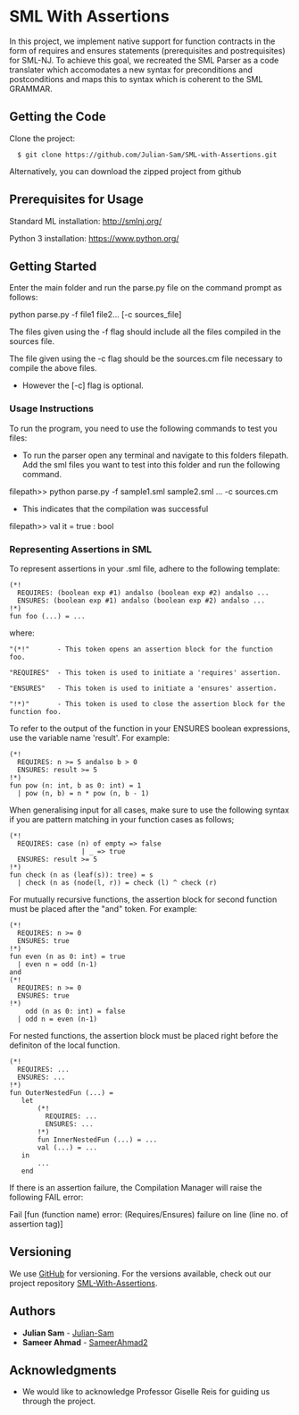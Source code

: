 # SML With Assertions #

In this project, we implement native support for function contracts in the form of requires and ensures statements (prerequisites and postrequisites) for SML-NJ. To achieve this goal, we recreated the SML Parser as a code translater which accomodates a new syntax for preconditions and postconditions and maps this to syntax which is coherent to the SML GRAMMAR. 

## Getting the Code ##

Clone the project: 
```
  $ git clone https://github.com/Julian-Sam/SML-with-Assertions.git
```

Alternatively, you can download the zipped project from github

## Prerequisites for Usage ##

Standard ML installation:
http://smlnj.org/

Python 3 installation:
https://www.python.org/

## Getting Started ##

Enter the main folder and run the parse.py file on the command prompt as follows:

python parse.py -f file1 file2... [-c sources_file] 

The files given using the -f flag should include all the files compiled in the sources file.

The file given using the -c flag should be the sources.cm file necessary to compile the above files.

* However the [-c] flag is optional.

### Usage Instructions ###

To run the program, you need to use the following commands to test you files:

* To run the parser open any terminal and navigate to this folders filepath. Add the sml files you want to test into this folder and run the following command. 

filepath>> python parse.py -f sample1.sml sample2.sml ...  -c sources.cm

* This indicates that the compilation was successful

filepath>> val it = true : bool

### Representing Assertions in SML ###

To represent assertions in your .sml file, adhere to the following template:

    (*! 
      REQUIRES: (boolean exp #1) andalso (boolean exp #2) andalso ... 
      ENSURES: (boolean exp #1) andalso (boolean exp #2) andalso ...
    !*)
    fun foo (...) = ... 

where: 

    "(*!"       - This token opens an assertion block for the function foo.

    "REQUIRES"  - This token is used to initiate a 'requires' assertion.

    "ENSURES"   - This token is used to initiate a 'ensures' assertion.

    "!*)"       - This token is used to close the assertion block for the function foo.

To refer to the output of the function in your ENSURES boolean expressions, use the variable name  'result'. For example:

    (*!
      REQUIRES: n >= 5 andalso b > 0
      ENSURES: result >= 5 
    !*)
    fun pow (n: int, b as 0: int) = 1
      | pow (n, b) = n * pow (n, b - 1)

When generalising input for all cases, make sure to use the following syntax if you are pattern matching in your function cases as follows;

    (*!
      REQUIRES: case (n) of empty => false
		              | _ => true
      ENSURES: result >= 5 
    !*)
    fun check (n as (leaf(s)): tree) = s
      | check (n as (node(l, r)) = check (l) ^ check (r)

For mutually recursive functions, the assertion block for second function must be placed after the "and" token. For example:

    (*!
      REQUIRES: n >= 0
      ENSURES: true
    !*)
    fun even (n as 0: int) = true
      | even n = odd (n-1)
    and 
    (*!
      REQUIRES: n >= 0
      ENSURES: true
    !*)
        odd (n as 0: int) = false
      | odd n = even (n-1)

For nested functions, the assertion block must be placed right before the definiton of the local function.

    (*!
      REQUIRES: ...
      ENSURES: ...
    !*)
    fun OuterNestedFun (...) =
       let
           (*!
             REQUIRES: ...
             ENSURES: ...
           !*)
           fun InnerNestedFun (...) = ...
           val (...) = ...
       in
           ...
       end

If there is an assertion failure, the Compilation Manager will raise the following FAIL error:

Fail [fun (function name) error: (Requires/Ensures) failure on line (line no. of assertion tag)]


## Versioning ##

We use [GitHub](http://github.com/) for versioning. For the versions available, check out our project repository [SML-With-Assertions](https://github.com/Julian-Sam/SML-with-Assertions). 

## Authors ##

* **Julian Sam**   - [Julian-Sam](https://github.com/Julian-Sam)
* **Sameer Ahmad** - [SameerAhmad2](https://github.com/SameerAhmad2)

## Acknowledgments ##

* We would like to acknowledge Professor Giselle Reis for guiding us through the project.
